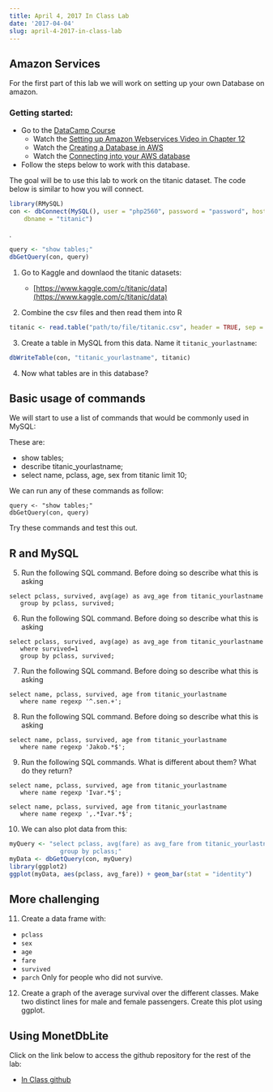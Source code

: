 ```yaml
---
title: April 4, 2017 In Class Lab
date: '2017-04-04'
slug: april-4-2017-in-class-lab
---
```






## Amazon Services

For the first part of this lab we will work on setting up your own Database on amazon. 


### Getting started:

- Go to the [DataCamp Course](https://www.datacamp.com/courses/1118/)
    - Watch the [Setting up Amazon Webservices Video in Chapter 12](https://campus.datacamp.com/courses/php-2560-statistical-computing/5607?ex=4)
    - Watch the [Creating a Database in AWS](https://campus.datacamp.com/courses/php-2560-statistical-computing/5607?ex=5)
    - Watch the [Connecting into your AWS database](https://campus.datacamp.com/courses/php-2560-statistical-computing/5607?ex=5)
- Follow the steps below to work with this database.


The goal will be to use this lab to work on the titanic dataset. The code below is similar to how you will connect. 


```r
library(RMySQL)
con <- dbConnect(MySQL(), user = "php2560", password = "password", host = "php2560.ca5lkwatfvxo.us-east-1.rds.amazonaws.com", 
    dbname = "titanic")
```
.


```r
query <- "show tables;"
dbGetQuery(con, query)
```

1. Go to Kaggle and downlaod the titanic datasets:
    - [https://www.kaggle.com/c/titanic/data](https://www.kaggle.com/c/titanic/data)
    


2. Combine the csv files and then read them into R


```r
titanic <- read.table("path/to/file/titanic.csv", header = TRUE, sep = ",")
```

3. Create a table in MySQL from this data. Name it `titanic_yourlastname`:


```r
dbWriteTable(con, "titanic_yourlastname", titanic)
```

4. Now what tables are in this database?



## Basic usage of commands

We will start to use a list of commands that would be commonly used in MySQL:

These are:

- show tables;
- describe titanic_yourlastname;
- select name, pclass, age, sex from titanic limit 10;
 


We can run any of these commands as follow:

```
query <- "show tables;"
dbGetQuery(con, query)
```

Try these commands and test this out. 


## R and MySQL

5. Run the following SQL command. Before doing so describe what this is asking
```
select pclass, survived, avg(age) as avg_age from titanic_yourlastname   
   group by pclass, survived;
```


6.  Run the following SQL command. Before doing so describe what this is asking
```
select pclass, survived, avg(age) as avg_age from titanic_yourlastname
   where survived=1
   group by pclass, survived;
```


7. Run the following SQL command. Before doing so describe what this is asking
```
select name, pclass, survived, age from titanic_yourlastname 
   where name regexp '^.sen.+';
   ```

8. Run the following SQL command. Before doing so describe what this is asking
```
select name, pclass, survived, age from titanic_yourlastname 
   where name regexp 'Jakob.*$';
```

9.  Run the following SQL commands. What is different about them? What do they return?
```
select name, pclass, survived, age from titanic_yourlastname 
   where name regexp 'Ivar.*$';
   ```
   
```
select name, pclass, survived, age from titanic_yourlastname 
   where name regexp ',.*Ivar.*$';
```


10. We can also plot data from this:

```r
myQuery <- "select pclass, avg(fare) as avg_fare from titanic_yourlastname
              group by pclass;"
myData <- dbGetQuery(con, myQuery)
library(ggplot2)
ggplot(myData, aes(pclass, avg_fare)) + geom_bar(stat = "identity")
```



## More challenging

11. Create a data frame with:
- `pclass`
- `sex`
- `age`
- `fare`
- `survived`
- `parch`
Only for people who did not survive. 

12. Create a graph of the average survival over the different classes. Make two distinct lines for male and female passengers. Create this plot using ggplot. 






## Using MonetDbLite

Click on the link below to access the github repository for the rest of the lab:

- [In Class github](https://classroom.github.com/assignment-invitations/d5d68f44117ab30bcf0dbda90b040e1b)

